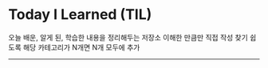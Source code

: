 # Today I Learned (TIL)

오늘 배운, 알게 된, 학습한 내용을 정리해두는 저장소
이해한 만큼만 직접 작성
찾기 쉽도록 해당 카테고리가 N개면 N개 모두에 추가

---

